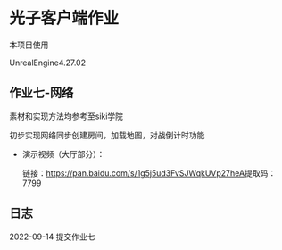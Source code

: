 # 光子客户端作业

本项目使用

UnrealEngine4.27.02



## 作业七-网络

素材和实现方法均参考至siki学院

初步实现网络同步创建房间，加载地图，对战倒计时功能

- 演示视频（大厅部分）：

  链接：https://pan.baidu.com/s/1g5j5ud3FvSJWqkUVp27heA 
  ​	提取码：7799




## 日志
2022-09-14 提交作业七



